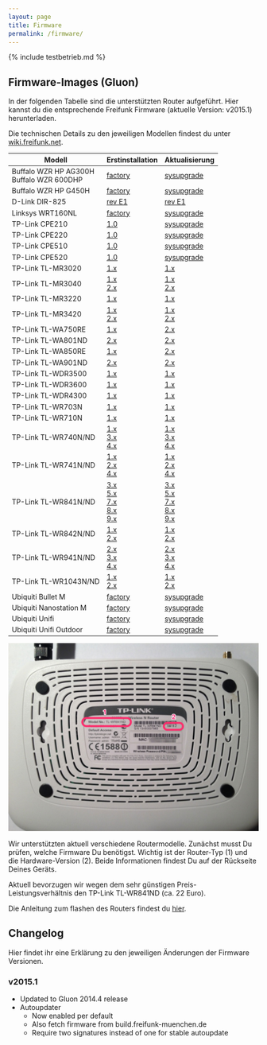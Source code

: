 ```yaml
---
layout: page
title: Firmware
permalink: /firmware/
---
```


{% include testbetrieb.md %}

## Firmware-Images (Gluon)

In der folgenden Tabelle sind die unterstützten Router aufgeführt. Hier kannst du die entsprechende Freifunk Firmware (aktuelle Version: v2015.1) herunterladen.

Die technischen Details zu den jeweiligen Modellen findest du unter [wiki.freifunk.net][hardware].

Modell         |  Erstinstallation  |  Aktualisierung
-------------- | ------------------ | ---------------
Buffalo WZR HP AG300H<br>Buffalo WZR 600DHP | [factory][factory-buffalo-wzr-hp-ag300h-wzr-600dhp]  |  [sysupgrade][sysupgrade-buffalo-wzr-hp-ag300h-wzr-600dhp]
Buffalo WZR HP G450H          | [factory][factory-buffalo-wzr-hp-g450h]  |  [sysupgrade][sysupgrade-buffalo-wzr-hp-g450h]  
D-Link DIR-825                | [rev E1][factory-d-link-dir-825-rev-b1]                    | [rev E1][sysupgrade-d-link-dir-825-rev-b1]
Linksys WRT160NL              |  [factory][factory-linksys-wrt160nl]                  |   [sysupgrade][sysupgrade-linksys-wrt160nl]
TP-Link CPE210                |  [1.0][factory-tp-link-cpe210-v1] | [sysupgrade][sysupgrade-tp-link-cpe210-v1]
TP-Link CPE220                |  [1.0][factory-tp-link-cpe220-v1] | [sysupgrade][sysupgrade-tp-link-cpe220-v1]
TP-Link CPE510                |  [1.0][factory-tp-link-cpe510-v1] | [sysupgrade][sysupgrade-tp-link-cpe510-v1]
TP-Link CPE520                |  [1.0][factory-tp-link-cpe520-v1] | [sysupgrade][sysupgrade-tp-link-cpe520-v1]
TP-Link TL-MR3020             |  [1.x][factory-tp-link-tl-mr3020-v1]                      |  [1.x][sysupgrade-tp-link-tl-mr3020-v1]
TP-Link TL-MR3040             |  [1.x][factory-tp-link-tl-mr3040-v1]<br>[2.x][factory-tp-link-tl-mr3040-v2]                  |  [1.x][sysupgrade-tp-link-tl-mr3040-v1]<br>[2.x][sysupgrade-tp-link-tl-mr3040-v2]
TP-Link TL-MR3220             |  [1.x][factory-tp-link-tl-mr3220-v1]                      |  [1.x][sysupgrade-tp-link-tl-mr3220-v1]
TP-Link TL-MR3420             |  [1.x][factory-tp-link-tl-mr3420-v1]<br>[2.x][factory-tp-link-tl-mr3420-v2]                 |  [1.x][sysupgrade-tp-link-tl-mr3420-v1]<br>[2.x][sysupgrade-tp-link-tl-mr3420-v2]
TP-Link TL-WA750RE            |  [1.x][factory-tp-link-tl-wa750re-v1]   | [2.x][sysupgrade-tp-link-tl-wa750re-v1]
TP-Link TL-WA801ND            |  [2.x][factory-tp-link-tl-wa801n-nd-v2]   | [2.x][sysupgrade-tp-link-tl-wa801n-nd-v2]
TP-Link TL-WA850RE            |  [1.x][factory-tp-link-tl-wa850re-v1]   | [2.x][sysupgrade-tp-link-tl-wa850re-v1]
TP-Link TL-WA901ND            |  [2.x][factory-tp-link-tl-wa901n-nd-v2]                      |  [2.x][sysupgrade-tp-link-tl-wa901n-nd-v2]
TP-Link TL-WDR3500            |  [1.x][factory-tp-link-tl-wdr3500-v1]                      |  [1.x][sysupgrade-tp-link-tl-wdr3500-v1]
TP-Link TL-WDR3600            |  [1.x][factory-tp-link-tl-wdr3600-v1]                      |  [1.x][sysupgrade-tp-link-tl-wdr3600-v1]
TP-Link TL-WDR4300            |  [1.x][factory-tp-link-tl-wdr4300-v1]                      |  [1.x][sysupgrade-tp-link-tl-wdr4300-v1]
TP-Link TL-WR703N          |  [1.x][factory-tp-link-tl-wr703n-v1]    | [1.x][sysupgrade-tp-link-tl-wr703n-v1]
TP-Link TL-WR710N          |  [1.x][factory-tp-link-tl-wr710n-v1]    | [1.x][sysupgrade-tp-link-tl-wr710n-v1]
TP-Link TL-WR740N/ND          |  [1.x][factory-tp-link-tl-wr740n-nd-v1]<br>[3.x][factory-tp-link-tl-wr740n-nd-v3]<br>[4.x][factory-tp-link-tl-wr740n-nd-v4]            |  [1.x][sysupgrade-tp-link-tl-wr740n-nd-v1]<br>[3.x][sysupgrade-tp-link-tl-wr740n-nd-v3]<br>[4.x][sysupgrade-tp-link-tl-wr740n-nd-v4]
TP-Link TL-WR741N/ND          |  [1.x][factory-tp-link-tl-wr741n-nd-v1]<br>[2.x][factory-tp-link-tl-wr741n-nd-v2]<br>[4.x][factory-tp-link-tl-wr741n-nd-v4]            |  [1.x][sysupgrade-tp-link-tl-wr741n-nd-v1]<br>[2.x][sysupgrade-tp-link-tl-wr741n-nd-v2]<br>[4.x][sysupgrade-tp-link-tl-wr741n-nd-v4]
TP-Link TL-WR841N/ND          |  [3.x][factory-tp-link-tl-wr841n-nd-v3]<br>[5.x][factory-tp-link-tl-wr841n-nd-v5]<br>[7.x][factory-tp-link-tl-wr841n-nd-v7]<br>[8.x][factory-tp-link-tl-wr841n-nd-v8]<br>[9.x][factory-tp-link-tl-wr841n-nd-v9]  |  [3.x][sysupgrade-tp-link-tl-wr841n-nd-v3]<br>[5.x][sysupgrade-tp-link-tl-wr841n-nd-v5]<br>[7.x][sysupgrade-tp-link-tl-wr841n-nd-v7]<br>[8.x][sysupgrade-tp-link-tl-wr841n-nd-v8]<br>[9.x][sysupgrade-tp-link-tl-wr841n-nd-v9]
TP-Link TL-WR842N/ND          |  [1.x][factory-tp-link-tl-wr842n-nd-v1]<br>[2.x][factory-tp-link-tl-wr842n-nd-v2]                 |  [1.x][sysupgrade-tp-link-tl-wr842n-nd-v1]<br>[2.x][sysupgrade-tp-link-tl-wr842n-nd-v2]
TP-Link TL-WR941N/ND          |  [2.x][factory-tp-link-tl-wr941n-nd-v2]<br>[3.x][factory-tp-link-tl-wr941n-nd-v3]<br>[4.x][factory-tp-link-tl-wr941n-nd-v4]            |  [2.x][sysupgrade-tp-link-tl-wr941n-nd-v2]<br>[3.x][sysupgrade-tp-link-tl-wr941n-nd-v3]<br>[4.x][sysupgrade-tp-link-tl-wr941n-nd-v4]
TP-Link TL-WR1043N/ND         |  [1.x][factory-tp-link-tl-wr1043n-nd-v1]<br>[2.x][factory-tp-link-tl-wr1043n-nd-v2]  |  [1.x][sysupgrade-tp-link-tl-wr1043n-nd-v1]<br>[2.x][sysupgrade-tp-link-tl-wr1043n-nd-v2]
Ubiquiti Bullet M |  [factory][factory-ubiquiti-bullet-m]  |  [sysupgrade][sysupgrade-ubiquiti-bullet-m]
Ubiquiti Nanostation M  |  [factory][factory-ubiquiti-nanostation-m]  |  [sysupgrade][sysupgrade-ubiquiti-nanostation-m]
Ubiquiti Unifi  |  [factory][factory-ubiquiti-unifi]  |  [sysupgrade][sysupgrade-ubiquiti-unifi]
Ubiquiti Unifi Outdoor                           |  [factory][factory-ubiquiti-unifiap-outdoor]  |  [sysupgrade][sysupgrade-ubiquiti-unifiap-outdoor]

![Modell und Version](/assets/router-flashen/guide-14.jpg)

Wir unterstützten aktuell verschiedene Routermodelle. Zunächst musst Du prüfen, welche Firmware Du benötigst. Wichtig ist der Router-Typ (1) und die Hardware-Version (2). Beide Informationen findest Du auf der Rückseite Deines Geräts.

Aktuell bevorzugen wir wegen dem sehr günstigen Preis-Leistungsverhältnis den TP-Link TL-WR841ND (ca. 22 Euro).

Die Anleitung zum flashen des Routers findest du [hier][router-flashen].

## Changelog

Hier findet ihr eine Erklärung zu den jeweiligen Änderungen der Firmware Versionen.

### v2015.1


 * Updated to Gluon 2014.4 release
 * Autoupdater
   * Now enabled per default
   * Also fetch firmware from build.freifunk-muenchen.de
   * Require two signatures instead of one for stable autoupdate

[hardware]: http://wiki.freifunk.net/Kategorie:Hardware
[router-flashen]: /router-flashen/

[factory-buffalo-wzr-hp-ag300h-wzr-600dhp]: http://firmware.ffmuc.net/stable/factory/gluon-ffmuc-v2015.1-buffalo-wzr-hp-ag300h-wzr-600dhp.bin
[sysupgrade-buffalo-wzr-hp-ag300h-wzr-600dhp]: http://firmware.ffmuc.net/stable/sysupgrade/gluon-ffmuc-v2015.1-buffalo-wzr-hp-ag300h-wzr-600dhp-sysupgrade.bin

[factory-buffalo-wzr-hp-g450h]: http://firmware.ffmuc.net/stable/factory/gluon-ffmuc-v2015.1-buffalo-wzr-hp-g450h.bin
[sysupgrade-buffalo-wzr-hp-g450h]: http://firmware.ffmuc.net/stable/sysupgrade/gluon-ffmuc-v2015.1-buffalo-wzr-hp-g450h-sysupgrade.bin

[factory-d-link-dir-825-rev-b1]: http://firmware.ffmuc.net/stable/factory/gluon-ffmuc-v2015.1-d-link-dir-825-rev-b1.bin
[sysupgrade-d-link-dir-825-rev-b1]: http://firmware.ffmuc.net/stable/sysupgrade/gluon-ffmuc-v2015.1-d-link-dir-825-rev-b1-sysupgrade.bin

[factory-linksys-wrt160nl]: http://firmware.ffmuc.net/stable/factory/gluon-ffmuc-v2015.1-linksys-wrt160nl.bin
[sysupgrade-linksys-wrt160nl]: http://firmware.ffmuc.net/stable/sysupgrade/gluon-ffmuc-v2015.1-linksys-wrt160nl-sysupgrade.bin

[factory-tp-link-cpe210-v1]: http://firmware.ffmuc.net/stable/factory/gluon-ffmuc-v2015.1-tp-link-cpe210-v1.0.bin
[sysupgrade-tp-link-cpe210-v1]: http://firmware.ffmuc.net/stable/sysupgrade/gluon-ffmuc-v2015.1-tp-link-cpe210-v1.0-sysupgrade.bin

[factory-tp-link-cpe220-v1]: http://firmware.ffmuc.net/stable/factory/gluon-ffmuc-v2015.1-tp-link-cpe220-v1.0.bin
[sysupgrade-tp-link-cpe220-v1]: http://firmware.ffmuc.net/stable/sysupgrade/gluon-ffmuc-v2015.1-tp-link-cpe220-v1.0-sysupgrade.bin

[factory-tp-link-cpe510-v1]: http://firmware.ffmuc.net/stable/factory/gluon-ffmuc-v2015.1-tp-link-cpe510-v1.0.bin
[sysupgrade-tp-link-cpe510-v1]: http://firmware.ffmuc.net/stable/sysupgrade/gluon-ffmuc-v2015.1-tp-link-cpe510-v1.0-sysupgrade.bin

[factory-tp-link-cpe520-v1]: http://firmware.ffmuc.net/stable/factory/gluon-ffmuc-v2015.1-tp-link-cpe520-v1.0.bin
[sysupgrade-tp-link-cpe520-v1]: http://firmware.ffmuc.net/stable/sysupgrade/gluon-ffmuc-v2015.1-tp-link-cpe520-v1.0-sysupgrade.bin

[factory-tp-link-tl-mr3020-v1]: http://firmware.ffmuc.net/stable/factory/gluon-ffmuc-v2015.1-tp-link-tl-mr3020-v1.bin
[sysupgrade-tp-link-tl-mr3020-v1]: http://firmware.ffmuc.net/stable/sysupgrade/gluon-ffmuc-v2015.1-tp-link-tl-mr3020-v1-sysupgrade.bin

[factory-tp-link-tl-mr3040-v1]: http://firmware.ffmuc.net/stable/factory/gluon-ffmuc-v2015.1-tp-link-tl-mr3040-v1.bin
[sysupgrade-tp-link-tl-mr3040-v1]: http://firmware.ffmuc.net/stable/sysupgrade/gluon-ffmuc-v2015.1-tp-link-tl-mr3040-v1-sysupgrade.bin
[factory-tp-link-tl-mr3040-v2]: http://firmware.ffmuc.net/stable/factory/gluon-ffmuc-v2015.1-tp-link-tl-mr3040-v2.bin
[sysupgrade-tp-link-tl-mr3040-v2]: http://firmware.ffmuc.net/stable/sysupgrade/gluon-ffmuc-v2015.1-tp-link-tl-mr3040-v2-sysupgrade.bin

[factory-tp-link-tl-mr3220-v1]: http://firmware.ffmuc.net/stable/factory/gluon-ffmuc-v2015.1-tp-link-tl-mr3220-v1.bin
[sysupgrade-tp-link-tl-mr3220-v1]: http://firmware.ffmuc.net/stable/sysupgrade/gluon-ffmuc-v2015.1-tp-link-tl-mr3220-v1-sysupgrade.bin

[factory-tp-link-tl-mr3420-v1]: http://firmware.ffmuc.net/stable/factory/gluon-ffmuc-v2015.1-tp-link-tl-mr3420-v1.bin
[sysupgrade-tp-link-tl-mr3420-v1]: http://firmware.ffmuc.net/stable/sysupgrade/gluon-ffmuc-v2015.1-tp-link-tl-mr3420-v1-sysupgrade.bin
[factory-tp-link-tl-mr3420-v2]: http://firmware.ffmuc.net/stable/factory/gluon-ffmuc-v2015.1-tp-link-tl-mr3420-v2.bin
[sysupgrade-tp-link-tl-mr3420-v2]: http://firmware.ffmuc.net/stable/sysupgrade/gluon-ffmuc-v2015.1-tp-link-tl-mr3420-v2-sysupgrade.bin

[factory-tp-link-tl-wa750re-v1]: http://firmware.ffmuc.net/stable/factory/gluon-ffmuc-v2015.1-tp-link-tl-wa750re-v1.bin
[sysupgrade-tp-link-tl-wa750re-v1]: http://firmware.ffmuc.net/stable/sysupgrade/gluon-ffmuc-v2015.1-tp-link-tl-wa750re-v1-sysupgrade.bin

[factory-tp-link-tl-wa801n-nd-v2]: http://firmware.ffmuc.net/stable/factory/gluon-ffmuc-v2015.1-tp-link-tl-wa801n-nd-v2.bin
[sysupgrade-tp-link-tl-wa801n-nd-v2]: http://firmware.ffmuc.net/stable/sysupgrade/gluon-ffmuc-v2015.1-tp-link-tl-wa801n-nd-v2-sysupgrade.bin

[factory-tp-link-tl-wa850re-v1]: http://firmware.ffmuc.net/stable/factory/gluon-ffmuc-v2015.1-tp-link-tl-wa850re-v1.bin
[sysupgrade-tp-link-tl-wa850re-v1]: http://firmware.ffmuc.net/stable/sysupgrade/gluon-ffmuc-v2015.1-tp-link-tl-wa850re-v1-sysupgrade.bin

[factory-tp-link-tl-wa901n-nd-v2]: http://firmware.ffmuc.net/stable/factory/gluon-ffmuc-v2015.1-tp-link-tl-wa901n-nd-v2.bin
[sysupgrade-tp-link-tl-wa901n-nd-v2]: http://firmware.ffmuc.net/stable/sysupgrade/gluon-ffmuc-v2015.1-tp-link-tl-wa901n-nd-v2-sysupgrade.bin

[factory-tp-link-tl-wdr3500-v1]: http://firmware.ffmuc.net/stable/factory/gluon-ffmuc-v2015.1-tp-link-tl-wdr3500-v1.bin
[sysupgrade-tp-link-tl-wdr3500-v1]: http://firmware.ffmuc.net/stable/sysupgrade/gluon-ffmuc-v2015.1-tp-link-tl-wdr3500-v1-sysupgrade.bin

[factory-tp-link-tl-wdr3600-v1]: http://firmware.ffmuc.net/stable/factory/gluon-ffmuc-v2015.1-tp-link-tl-wdr3600-v1.bin
[sysupgrade-tp-link-tl-wdr3600-v1]: http://firmware.ffmuc.net/stable/sysupgrade/gluon-ffmuc-v2015.1-tp-link-tl-wdr3600-v1-sysupgrade.bin

[factory-tp-link-tl-wdr4300-v1]: http://firmware.ffmuc.net/stable/factory/gluon-ffmuc-v2015.1-tp-link-tl-wdr4300-v1.bin
[sysupgrade-tp-link-tl-wdr4300-v1]: http://firmware.ffmuc.net/stable/sysupgrade/gluon-ffmuc-v2015.1-tp-link-tl-wdr4300-v1-sysupgrade.bin

[factory-tp-link-tl-wr703n-v1]: http://firmware.ffmuc.net/stable/factory/gluon-ffmuc-v2015.1-tp-link-tl-wr703n-v1.bin
[sysupgrade-tp-link-tl-wr703n-v1]: http://firmware.ffmuc.net/stable/sysupgrade/gluon-ffmuc-v2015.1-tp-link-tl-wr703n-v1-sysupgrade.bin

[factory-tp-link-tl-wr710n-v1]: http://firmware.ffmuc.net/stable/factory/gluon-ffmuc-v2015.1-tp-link-tl-wr710n-v1.bin
[sysupgrade-tp-link-tl-wr710n-v1]: http://firmware.ffmuc.net/stable/sysupgrade/gluon-ffmuc-v2015.1-tp-link-tl-wr710n-v1-sysupgrade.bin

[factory-tp-link-tl-wr740n-nd-v1]: http://firmware.ffmuc.net/stable/factory/gluon-ffmuc-v2015.1-tp-link-tl-wr740n-nd-v1.bin
[sysupgrade-tp-link-tl-wr740n-nd-v1]: http://firmware.ffmuc.net/stable/sysupgrade/gluon-ffmuc-v2015.1-tp-link-tl-wr740n-nd-v1-sysupgrade.bin
[factory-tp-link-tl-wr740n-nd-v3]: http://firmware.ffmuc.net/stable/factory/gluon-ffmuc-v2015.1-tp-link-tl-wr740n-nd-v3.bin
[sysupgrade-tp-link-tl-wr740n-nd-v3]: http://firmware.ffmuc.net/stable/sysupgrade/gluon-ffmuc-v2015.1-tp-link-tl-wr740n-nd-v3-sysupgrade.bin
[factory-tp-link-tl-wr740n-nd-v4]: http://firmware.ffmuc.net/stable/factory/gluon-ffmuc-v2015.1-tp-link-tl-wr740n-nd-v4.bin
[sysupgrade-tp-link-tl-wr740n-nd-v4]: http://firmware.ffmuc.net/stable/sysupgrade/gluon-ffmuc-v2015.1-tp-link-tl-wr740n-nd-v4-sysupgrade.bin

[factory-tp-link-tl-wr741n-nd-v1]: http://firmware.ffmuc.net/stable/factory/gluon-ffmuc-v2015.1-tp-link-tl-wr741n-nd-v1.bin
[sysupgrade-tp-link-tl-wr741n-nd-v1]: http://firmware.ffmuc.net/stable/sysupgrade/gluon-ffmuc-v2015.1-tp-link-tl-wr741n-nd-v1-sysupgrade.bin
[factory-tp-link-tl-wr741n-nd-v2]: http://firmware.ffmuc.net/stable/factory/gluon-ffmuc-v2015.1-tp-link-tl-wr741n-nd-v2.bin
[sysupgrade-tp-link-tl-wr741n-nd-v2]: http://firmware.ffmuc.net/stable/sysupgrade/gluon-ffmuc-v2015.1-tp-link-tl-wr741n-nd-v2-sysupgrade.bin
[factory-tp-link-tl-wr741n-nd-v4]: http://firmware.ffmuc.net/stable/factory/gluon-ffmuc-v2015.1-tp-link-tl-wr741n-nd-v4.bin
[sysupgrade-tp-link-tl-wr741n-nd-v4]: http://firmware.ffmuc.net/stable/sysupgrade/gluon-ffmuc-v2015.1-tp-link-tl-wr741n-nd-v4-sysupgrade.bin

[factory-tp-link-tl-wr841n-nd-v3]: http://firmware.ffmuc.net/stable/factory/gluon-ffmuc-v2015.1-tp-link-tl-wr841n-nd-v3.bin
[sysupgrade-tp-link-tl-wr841n-nd-v3]: http://firmware.ffmuc.net/stable/sysupgrade/gluon-ffmuc-v2015.1-tp-link-tl-wr841n-nd-v3-sysupgrade.bin
[factory-tp-link-tl-wr841n-nd-v5]: http://firmware.ffmuc.net/stable/factory/gluon-ffmuc-v2015.1-tp-link-tl-wr841n-nd-v5.bin
[sysupgrade-tp-link-tl-wr841n-nd-v5]: http://firmware.ffmuc.net/stable/sysupgrade/gluon-ffmuc-v2015.1-tp-link-tl-wr841n-nd-v5-sysupgrade.bin
[factory-tp-link-tl-wr841n-nd-v7]: http://firmware.ffmuc.net/stable/factory/gluon-ffmuc-v2015.1-tp-link-tl-wr841n-nd-v7.bin
[sysupgrade-tp-link-tl-wr841n-nd-v7]: http://firmware.ffmuc.net/stable/sysupgrade/gluon-ffmuc-v2015.1-tp-link-tl-wr841n-nd-v7-sysupgrade.bin
[factory-tp-link-tl-wr841n-nd-v8]: http://firmware.ffmuc.net/stable/factory/gluon-ffmuc-v2015.1-tp-link-tl-wr841n-nd-v8.bin
[sysupgrade-tp-link-tl-wr841n-nd-v8]: http://firmware.ffmuc.net/stable/sysupgrade/gluon-ffmuc-v2015.1-tp-link-tl-wr841n-nd-v8-sysupgrade.bin
[factory-tp-link-tl-wr841n-nd-v9]: http://firmware.ffmuc.net/stable/factory/gluon-ffmuc-v2015.1-tp-link-tl-wr841n-nd-v9.bin
[sysupgrade-tp-link-tl-wr841n-nd-v9]: http://firmware.ffmuc.net/stable/sysupgrade/gluon-ffmuc-v2015.1-tp-link-tl-wr841n-nd-v9-sysupgrade.bin

[factory-tp-link-tl-wr842n-nd-v1]: http://firmware.ffmuc.net/stable/factory/gluon-ffmuc-v2015.1-tp-link-tl-wr842n-nd-v1.bin
[sysupgrade-tp-link-tl-wr842n-nd-v1]: http://firmware.ffmuc.net/stable/sysupgrade/gluon-ffmuc-v2015.1-tp-link-tl-wr842n-nd-v1-sysupgrade.bin
[factory-tp-link-tl-wr842n-nd-v2]: http://firmware.ffmuc.net/stable/factory/gluon-ffmuc-v2015.1-tp-link-tl-wr842n-nd-v2.bin
[sysupgrade-tp-link-tl-wr842n-nd-v2]: http://firmware.ffmuc.net/stable/sysupgrade/gluon-ffmuc-v2015.1-tp-link-tl-wr842n-nd-v2-sysupgrade.bin

[factory-tp-link-tl-wr941n-nd-v2]: http://firmware.ffmuc.net/stable/factory/gluon-ffmuc-v2015.1-tp-link-tl-wr941n-nd-v2.bin
[sysupgrade-tp-link-tl-wr941n-nd-v2]: http://firmware.ffmuc.net/stable/sysupgrade/gluon-ffmuc-v2015.1-tp-link-tl-wr941n-nd-v2-sysupgrade.bin
[factory-tp-link-tl-wr941n-nd-v3]: http://firmware.ffmuc.net/stable/factory/gluon-ffmuc-v2015.1-tp-link-tl-wr941n-nd-v3.bin
[sysupgrade-tp-link-tl-wr941n-nd-v3]: http://firmware.ffmuc.net/stable/sysupgrade/gluon-ffmuc-v2015.1-tp-link-tl-wr941n-nd-v3-sysupgrade.bin
[factory-tp-link-tl-wr941n-nd-v4]: http://firmware.ffmuc.net/stable/factory/gluon-ffmuc-v2015.1-tp-link-tl-wr941n-nd-v4.bin
[sysupgrade-tp-link-tl-wr941n-nd-v4]: http://firmware.ffmuc.net/stable/sysupgrade/gluon-ffmuc-v2015.1-tp-link-tl-wr941n-nd-v4-sysupgrade.bin

[factory-tp-link-tl-wr1043n-nd-v1]: http://firmware.ffmuc.net/stable/factory/gluon-ffmuc-v2015.1-tp-link-tl-wr1043n-nd-v1.bin
[sysupgrade-tp-link-tl-wr1043n-nd-v1]: http://firmware.ffmuc.net/stable/sysupgrade/gluon-ffmuc-v2015.1-tp-link-tl-wr1043n-nd-v1-sysupgrade.bin
[factory-tp-link-tl-wr1043n-nd-v2]: http://firmware.ffmuc.net/stable/factory/gluon-ffmuc-v2015.1-tp-link-tl-wr1043n-nd-v2.bin
[sysupgrade-tp-link-tl-wr1043n-nd-v2]: http://firmware.ffmuc.net/stable/sysupgrade/gluon-ffmuc-v2015.1-tp-link-tl-wr1043n-nd-v2-sysupgrade.bin

[factory-ubiquiti-bullet-m]: http://firmware.ffmuc.net/stable/factory/gluon-ffmuc-v2015.1-ubiquiti-bullet-m.bin
[sysupgrade-ubiquiti-bullet-m]: http://firmware.ffmuc.net/stable/sysupgrade/gluon-ffmuc-v2015.1-ubiquiti-bullet-m-sysupgrade.bin

[factory-ubiquiti-nanostation-m]: http://firmware.ffmuc.net/stable/factory/gluon-ffmuc-v2015.1-ubiquiti-nanostation-m.bin
[sysupgrade-ubiquiti-nanostation-m]: http://firmware.ffmuc.net/stable/sysupgrade/gluon-ffmuc-v2015.1-ubiquiti-nanostation-m-sysupgrade.bin

[factory-ubiquiti-unifi]: http://firmware.ffmuc.net/stable/factory/gluon-ffmuc-v2015.1-ubiquiti-unifi.bin
[sysupgrade-ubiquiti-unifi]: http://firmware.ffmuc.net/stable/sysupgrade/gluon-ffmuc-v2015.1-ubiquiti-unifi-sysupgrade.bin

[factory-ubiquiti-unifiap-outdoor]: http://firmware.ffmuc.net/stable/factory/gluon-ffmuc-v2015.1-ubiquiti-unifiap-outdoor.bin
[sysupgrade-ubiquiti-unifiap-outdoor]: http://firmware.ffmuc.net/stable/sysupgrade/gluon-ffmuc-v2015.1-ubiquiti-unifiap-outdoor-sysupgrade.bin

